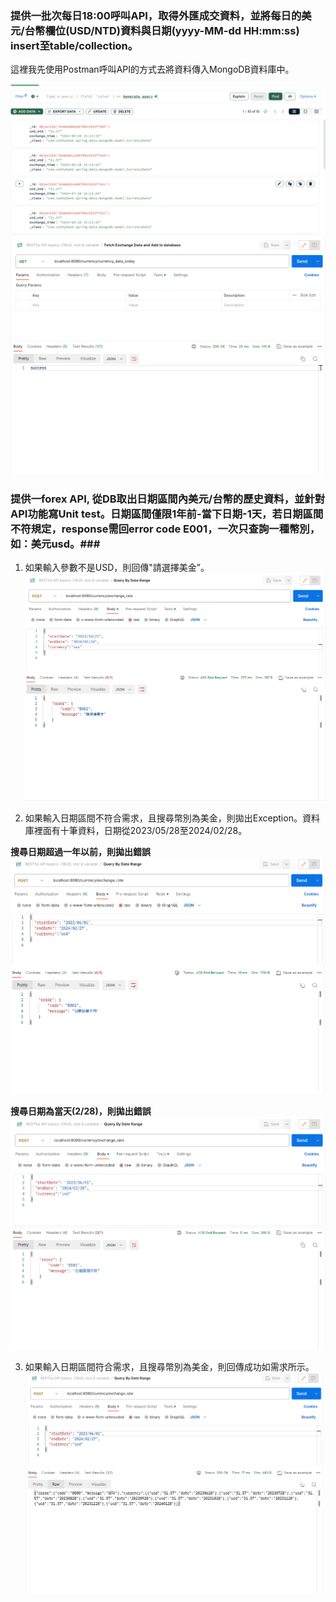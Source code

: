 ### 提供一批次每日18:00呼叫API，取得外匯成交資料，並將每日的美元/台幣欄位(USD/NTD)資料與日期(yyyy-MM-dd HH:mm:ss) insert至table/collection。 ###
這裡我先使用Postman呼叫API的方式去將資料傳入MongoDB資料庫中。

![匯率資料傳入資料庫](https://github.com/ChunPingYang/CathayOA_ChunPingYang_20240227/blob/main/screenshot/FetchExchangeDataToDatabase_MongoDB.png "匯率資料傳入資料庫")
![Postman](https://github.com/ChunPingYang/CathayOA_ChunPingYang_20240227/blob/main/screenshot/FetchExchangeDataToDatabase_Postman.png "Postman call API")

### 提供一forex API, 從DB取出日期區間內美元/台幣的歷史資料，並針對API功能寫Unit test。日期區間僅限1年前-當下日期-1天，若日期區間不符規定，response需回error code E001，一次只查詢一種幣別，如：美元usd。###
1. 如果輸入參數不是USD，則回傳"請選擇美金”。
![幣別錯誤](https://github.com/ChunPingYang/CathayOA_ChunPingYang_20240227/blob/main/screenshot/QueryByDateRange_WrongCurrency_Postman.png "幣別錯誤")

2. 如果輸入日期區間不符合需求，且搜尋幣別為美金，則拋出Exception。資料庫裡面有十筆資料，日期從2023/05/28至2024/02/28。

**搜尋日期超過一年以前，則拋出錯誤**
![日期錯誤](https://github.com/ChunPingYang/CathayOA_ChunPingYang_20240227/blob/main/screenshot/InvalidDate_QueryBeyondOneYearAgo_Error.png "搜尋日期超過一年以前")

**搜尋日期為當天(2/28)，則拋出錯誤**
![日期錯誤](https://github.com/ChunPingYang/CathayOA_ChunPingYang_20240227/blob/main/screenshot/InvalidDate_QueryByToday_Error.png "搜尋當天日期錯誤")

3. 如果輸入日期區間符合需求，且搜尋幣別為美金，則回傳成功如需求所示。
![日期符合區間](https://github.com/ChunPingYang/CathayOA_ChunPingYang_20240227/blob/main/screenshot/ValidaDate_Success.png "日期符合規定成功")
